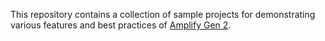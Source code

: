 This repository contains a collection of sample projects for demonstrating various features and best practices of [Amplify Gen 2](https://docs.amplify.aws/). 
